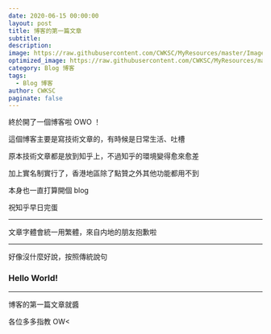 ```yaml
---
date: 2020-06-15 00:00:00
layout: post
title: 博客的第一篇文章
subtitle: 
description: 
image: https://raw.githubusercontent.com/CWKSC/MyResources/master/Image/post1.jpg
optimized_image: https://raw.githubusercontent.com/CWKSC/MyResources/master/Image/optimized/post1_opt.jpg
category: Blog 博客
tags: 
  - Blog 博客
author: CWKSC
paginate: false
---
```


終於開了一個博客啦 OWO ！

這個博客主要是寫技術文章的，有時候是日常生活、吐槽

原本技術文章都是放到知乎上，不過知乎的環境變得愈來愈差

加上實名制實行了，香港地區除了點贊之外其他功能都用不到

本身也一直打算開個 blog 

祝知乎早日完蛋

___

文章字體會統一用繁體，來自内地的朋友抱歉啦 

___

好像沒什麼好說，按照傳統說句

### Hello World! 

___

博客的第一篇文章就醬

各位多多指教  OW<